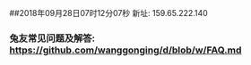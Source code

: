 ##2018年09月28日07时12分07秒 新址: 159.65.222.140
### 兔友常见问题及解答: https://github.com/wanggonging/d/blob/w/FAQ.md
